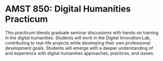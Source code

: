 # AMST 850: Digital Humanities Practicum

This practicum blends graduate seminar discussions with hands-on training in the digital humanities. Students will work in the Digital Innovation Lab, contributing to real-life projects while developing their own professional development goals. Students will emerge with a deeper understanding of and experience with digital humanities approaches, practices, and issues.